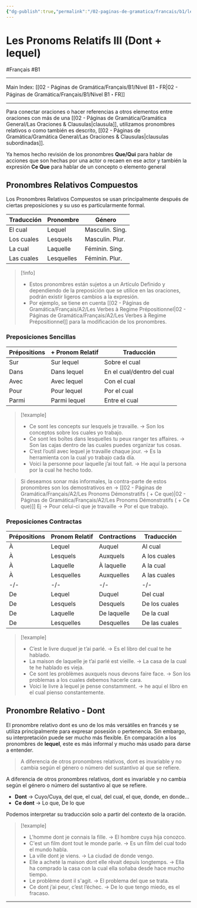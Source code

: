 ```yaml
---
{"dg-publish":true,"permalink":"/02-paginas-de-gramatica/francais/b1/les-pronoms-relatifs-iii-dont-lequel/"}
---
```


# Les Pronoms Relatifs III (Dont + lequel)
#Français #B1
___
Main Index: [[02 - Páginas de Gramática/Français/B1/Nivel B1・FR\|02 - Páginas de Gramática/Français/B1/Nivel B1・FR]]
___
Para conectar oraciones o hacer referencias a otros elementos entre oraciones con más de una [[02 - Páginas de Gramática/Gramática General/Las Oraciones & Clausulas\|clausula]], utilizamos pronombres relativos o como también es descrito, [[02 - Páginas de Gramática/Gramática General/Las Oraciones & Clausulas\|clausulas subordinadas]].

Ya hemos hecho revisión de los pronombres **Que/Qui** para hablar de acciones que son hechas por una actor o recaen en ese actor y también la expresión **Ce Que** para hablar de un concepto o elemento general

## Pronombres Relativos Compuestos
Los Pronombres Relativos Compuestos se usan principalmente después de ciertas preposiciones y su uso es particularmente formal.

| Traducción | Pronombre  | Género          |
| ---------- | ---------- | --------------- |
| El cual    | Lequel     | Masculin. Sing. |
| Los cuales | Lesquels   | Masculin. Plur. |
| La cual    | Laquelle   | Féminin. Sing.  |
| Las cuales | Lesquelles | Féminin. Plur.  |

> [!info] 
> - Estos pronombres están sujetos a un Artículo Definido y dependiendo de la preposición que se utilice en las oraciones, podrán existir ligeros cambios a la expresión.
> - Por ejemplo, se tiene en cuenta [[02 - Páginas de Gramática/Français/A2/Les Verbes à Regime Prépositionnel\|02 - Páginas de Gramática/Français/A2/Les Verbes à Regime Prépositionnel]] para la modificación de los pronombres.

### Preposiciones Sencillas

| Prépositions | + Pronom Relatif | Traducción                 |
| ------------ | ---------------- | -------------------------- |
| Sur          | Sur lequel       | Sobre el cual              |
| Dans         | Dans lequel      | En el cual/dentro del cual |
| Avec         | Avec lequel      | Con el cual                |
| Pour         | Pour lequel      | Por el cual                |
| Parmi        | Parmi lequel     | Entre el cual              |

> [!example] 
> - Ce sont les concepts sur lesquels je travaille. → Son los conceptos sobre los cuales yo trabajo.
> - Ce sont les boîtes dans lesquelles tu peux ranger tes affaires. → Son las cajas dentro de las cuales puedes organizar tus cosas.
> - C’est l’outil avec lequel je travaille chaque jour. → Es la herramienta con la cual yo trabajo cada día.
> - Voici la personne pour laquelle j’ai tout fait. → He aquí la persona por la cual he hecho todo.

> Si deseamos sonar más informales, la contra-parte de estos pronombres son los demostrativos en → [[02 - Páginas de Gramática/Français/A2/Les Pronoms Démonstratifs ( + Ce que)\|02 - Páginas de Gramática/Français/A2/Les Pronoms Démonstratifs ( + Ce que)]] Ej → Pour celui-ci que je travaille → Por el que trabajo.

### Preposiciones Contractas

| Prépositions | Pronom Relatif | Contractions | Traducción    |
| ------------ | -------------- | ------------ | ------------- |
| À            | Lequel         | Auquel       | Al cual       |
| À            | Lesquels       | Auxquels     | A los cuales  |
| À            | Laquelle       | À laquelle   | A la cual     |
| À            | Lesquelles     | Auxquelles   | A las cuales  |
| -/-          | -/-            | -/-          | -/-           |
| De           | Lequel         | Duquel       | Del cual      |
| De           | Lesquels       | Desquels     | De los cuales |
| De           | Laquelle       | De laquelle  | De la cual    |
| De           | Lesquelles     | Desquelles   | De las cuales |

> [!example] 
> - C’est le livre duquel je t’ai parlé. → Es el libro del cual te he hablado.
> - La maison de laquelle je t’ai parlé est vieille. → La casa de la cual te he hablado es vieja.
> - Ce sont les problèmes auxquels nous devons faire face. → Son los problemas a los cuales debemos hacerle cara.
> - Voici le livre à lequel je pense constamment. → he aquí el libro en el cual pienso constantemente.

## Pronombre Relativo - Dont
El pronombre relativo dont es uno de los más versátiles en francés y se utiliza principalmente para expresar posesión o pertenencia. Sin embargo, su interpretación puede ser mucho más flexible. En comparación a los pronombres de **lequel**, este es más informal y mucho más usado para darse a entender.

> A diferencia de otros pronombres relativos, dont es invariable y no cambia según el género o número del sustantivo al que se refiere.

A diferencia de otros pronombres relativos, dont es invariable y no cambia según el género o número del sustantivo al que se refiere.

- **Dont** → Cuyo/Cuya, del que, el cual, del cual, el que, donde, en donde…
- **Ce dont** → Lo que, De lo que

Podemos interpretar su traducción solo a partir del contexto de la oración.

> [!example] 
> - L'homme dont je connais la fille. → El hombre cuya hija conozco.
> - C'est un film dont tout le monde parle. → Es un film del cual todo el mundo habla.
> - La ville dont je viens. → La ciudad de donde vengo.
> - Elle a acheté la maison dont elle rêvait depuis longtemps. → Ella ha comprado la casa con la cual ella soñaba desde hace mucho tiempo.
> - Le problème dont il s'agit. → El problema del que se trata.
> - Ce dont j’ai peur, c’est l’échec. → De lo que tengo miedo, es el fracaso.



___